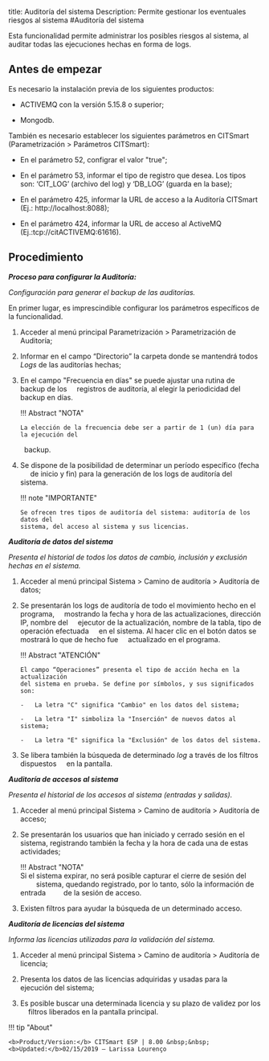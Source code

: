 title:  Auditoría del sistema
Description: Permite gestionar los eventuales riesgos al sistema
#Auditoría del sistema

Esta funcionalidad permite administrar los posibles riesgos al sistema, al auditar todas las ejecuciones hechas en forma de logs.

Antes de empezar 
-----------------

Es necesario la instalación previa de los siguientes productos:

-   ACTIVEMQ con la versión 5.15.8 o superior;

-   Mongodb.

También es necesario establecer los siguientes parámetros en CITSmart (Parametrización \>
Parámetros CITSmart):

-   En el parámetro 52, configrar el valor "true";

-   En el parámetro 53, informar el tipo de registro que desea. Los tipos son: ‘CIT_LOG’
    (archivo del log) y ‘DB_LOG’ (guarda en la base);

-   En el parámetro 425, informar la URL de acceso a la Auditoría CITSmart (Ej.:
    http://localhost:8088);

-   En el parámetro 424, informar la URL de acceso al ActiveMQ (Ej.:tcp://citACTIVEMQ:61616).

Procedimiento
------------

***Proceso para configurar la Auditoría:***

*Configuración para generar el backup de las auditorías.*

En primer lugar, es imprescindible configurar los parámetros específicos
de la funcionalidad.

1.  Acceder al menú principal
    Parametrización \> Parametrización de Auditoría;

2.  Informar en el campo “Directorio” la carpeta donde se mantendrá todos *Logs* de las
    auditorías hechas;

3.  En el campo "Frecuencia en días" se puede ajustar una rutina de backup de los
    registros de auditoría, al elegir la periodicidad del backup en días.

    !!! Abstract "NOTA"

        La elección de la frecuencia debe ser a partir de 1 (un) día para la ejecución del
        backup.  

4.  Se dispone de la posibilidad de determinar un período específico (fecha
     de inicio y fin) para la generación de los logs de auditoría del sistema.

    !!! note "IMPORTANTE"

        Se ofrecen tres tipos de auditoría del sistema: auditoría de los datos del
        sistema, del acceso al sistema y sus licencias.

***Auditoría de datos del sistema***

*Presenta el historial de todos los datos de cambio, inclusión y exclusión
hechas en el sistema.*

1.  Acceder al menú principal Sistema \>
    Camino de auditoría \> Auditoría de datos;

2.  Se presentarán los logs de auditoría de todo el movimiento hecho en el programa,
    mostrando la fecha y hora de las actualizaciones, dirección IP, nombre del
    ejecutor de la actualización, nombre de la tabla, tipo de operación efectuada
    en el sistema. Al hacer clic en el botón datos se mostrará lo que de hecho fue
    actualizado en el programa.

    !!! Abstract "ATENCIÓN"

        El campo “Operaciones” presenta el tipo de acción hecha en la actualización
        del sistema en prueba. Se define por símbolos, y sus significados son:

        -   La letra "C" significa "Cambio" en los datos del sistema;

        -   La letra "I" simboliza la "Inserción" de nuevos datos al sistema;

        -   La letra "E" significa la "Exclusión" de los datos del sistema.  

3.  Se libera también la búsqueda de determinado *log* a través de los filtros dispuestos
    en la pantalla.

***Auditoría de accesos al sistema***

*Presenta el historial de los accesos al sistema (entradas y salidas).*

1.  Acceder al menú principal Sistema \>
    Camino de auditoría \> Auditoría de acceso;

2.  Se presentarán los usuarios que han iniciado y cerrado sesión en el sistema,
    registrando también la fecha y la hora de cada una de estas actividades;

    !!! Abstract "NOTA"  
        Si el sistema expirar, no será posible capturar el cierre de sesión del
        sistema, quedando registrado, por lo tanto, sólo la información de entrada
        de la sesión de acceso.  

3.  Existen filtros para ayudar la búsqueda de un determinado acceso.

***Auditoría de licencias del sistema***

*Informa las licencias utilizadas para la validación del sistema.*

1.  Acceder al menú principal Sistema \>
    Camino de auditoría \> Auditoría de licencia;

2.  Presenta los datos de las licencias adquiridas y usadas para la ejecución
    del sistema;

3.  Es posible buscar una determinada licencia y su plazo de validez por los
    filtros liberados en la pantalla principal.
    
!!! tip "About"

    <b>Product/Version:</b> CITSmart ESP | 8.00 &nbsp;&nbsp;
    <b>Updated:</b>02/15/2019 – Larissa Lourenço
